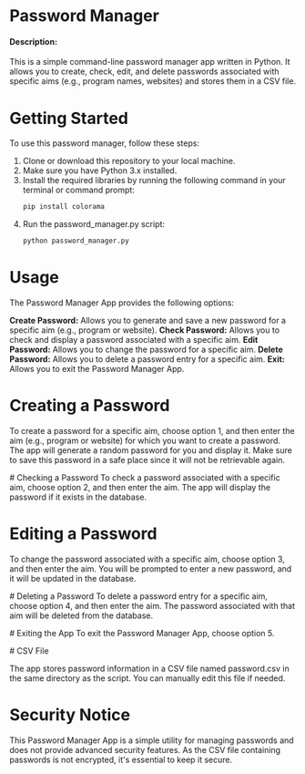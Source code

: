  # Password Manager

#### Description:

This is a simple command-line password manager app written in Python. It allows you to create, check, edit, and delete passwords associated with specific aims (e.g., program names, websites) and stores them in a CSV file.

# Getting Started

To use this password manager, follow these steps:

1. Clone or download this repository to your local machine.
2. Make sure you have Python 3.x installed.
3. Install the required libraries by running the following command in your terminal or command prompt:
    ```bash
    pip install colorama
4. Run the password_manager.py script:
    ```bash
    python password_manager.py

# Usage

The Password Manager App provides the following options:

**Create Password:** Allows you to generate and save a new password for a specific aim (e.g., program or website).
**Check Password:** Allows you to check and display a password associated with a specific aim.
**Edit Password:** Allows you to change the password for a specific aim.
**Delete Password:** Allows you to delete a password entry for a specific aim.
**Exit:** Allows you to exit the Password Manager App.

# Creating a Password
To create a password for a specific aim, choose option 1, and then enter the aim (e.g., program or website) for which you want to create a password. The app will generate a random password for you and display it. Make sure to save this password in a safe place since it will not be retrievable again.

# Checking a Password
To check a password associated with a specific aim, choose option 2, and then enter the aim. The app will display the password if it exists in the database.

# Editing a Password
To change the password associated with a specific aim, choose option 3, and then enter the aim. You will be prompted to enter a new password, and it will be updated in the database.

# Deleting a Password
To delete a password entry for a specific aim, choose option 4, and then enter the aim. The password associated with that aim will be deleted from the database.

# Exiting the App
To exit the Password Manager App, choose option 5.

# CSV File

The app stores password information in a CSV file named password.csv in the same directory as the script. You can manually edit this file if needed.

# Security Notice

This Password Manager App is a simple utility for managing passwords and does not provide advanced security features. As the CSV file containing passwords is not encrypted, it's essential to keep it secure.






